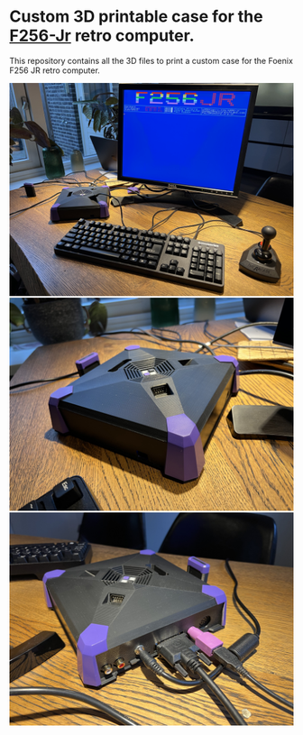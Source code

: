 # Custom 3D printable case for the [F256-Jr](https://c256foenix.com/f256-jr/?v=796834e7a283) retro computer. 
This repository contains all the 3D files to print a custom case for the Foenix F256 JR retro computer.

![Overview](images/Overview.jpeg)
![FrontRight](images/FrontRight.jpeg)
![RearRight](images/RearRight.jpeg)
